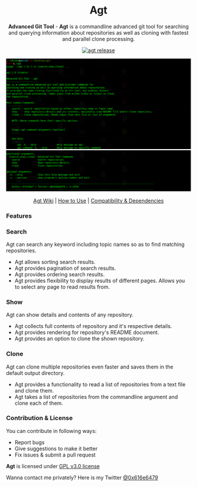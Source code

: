 <h1 align="center">Agt</h1>

<p align="center">
  <b>Advanced Git Tool</b> - <b>Agt</b> is a commandline advanced git tool for searching and querying information about repositories as well as cloning with fastest and parallel clone processing.
</p>

<p align="center">
  <a href="https://github.com/bl4ckbo7/agt/releases">
    <img alt="agt release" src="https://img.shields.io/github/release/bl4ckbo7/agt.svg?label=releases">
  </a>
</p>

<img alt="agt Demo" src="https://raw.githubusercontent.com/bl4ckbo7/agt/master/screenshots/agt_help.png">
<img alt="agt Demo" src="https://raw.githubusercontent.com/bl4ckbo7/agt/master/screenshots/agt_help2.png">

<p align="center">
  <a href="https://github.com/bl4ckbo7/agt/wiki">Agt Wiki</a> |
  <a href="https://github.com/bl4ckbo7/agt/wiki/Usage">How to Use</a> |
  <a href="https://github.com/bl4ckbo7/agt/wiki/Compatibility-&-Dependencies">Compatibility & Dependencies</a>
</p>

### Features

### Search
Agt can search any keyword including topic names so as to find matching repositories.
- Agt allows sorting search results.
- Agt provides pagination of search results.
- Agt provides ordering search results.
- Agt provides flexibility to display results of different pages. Allows you to select any page to read results from.

### Show
Agt can show details and contents of any repository.
- Agt collects full contents of repository and it's respective details.
- Agt provides rendering for repository's README document.
- Agt provides an option to clone the shown repository.

### Clone
Agt can clone multiple repositories even faster and saves them in the default output directory.
- Agt provides a functionality to read a list of repositories from a text file and clone them.
- Agt takes a list of repositories from the commandline argument and clone each of them.

### Contribution & License
You can contribute in following ways:

- Report bugs
- Give suggestions to make it better
- Fix issues & submit a pull request

**Agt** is licensed under [GPL v3.0 license](https://www.gnu.org/licenses/gpl-3.0.en.html)

Wanna contact me privately? Here is my Twitter [@0x616e6479](https://twitter.com/0x616e6479)
